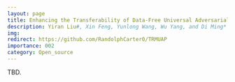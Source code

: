 ```yaml
---
layout: page
title: Enhancing the Transferability of Data-Free Universal Adversarial Perturbation via Truncated Ratio Maximization
description: Yiran Liu#, Xin Feng, Yunlong Wang, Wu Yang, and Di Ming* In Proceedings of the IEEE/CVF International Conference on Computer Vision, Oct 2023
img:
redirect: https://github.com/RandolphCarter0/TRMUAP
importance: 002
category: Open_source
---
```


<!-- ---
layout: page
title: TRM-UAP: Enhancing the Transferability of Data-Free Universal Adversarial Perturbation via Truncated Ratio Maximization
description: Yiran Liu#, Xin Feng, Yunlong Wang, Wu Yang, and Di Ming*
In Proceedings of the IEEE/CVF International Conference on Computer Vision, Oct 2023
img:
redirect: https://github.com/RandolphCarter0/TRMUAP
importance: 002
category: Open_source
--- -->


TBD.
